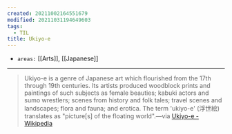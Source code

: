 ```yaml
---
created: 20211002164551679
modified: 20211031194649603
tags:
  - TIL
title: Ukiyo-e
---
```


- `areas:` [[Arts]], [[Japanese]]

---

> Ukiyo-e is a genre of Japanese art which flourished from the 17th through 19th centuries. Its artists produced woodblock prints and paintings of such subjects as female beauties; kabuki actors and sumo wrestlers; scenes from history and folk tales; travel scenes and landscapes; flora and fauna; and erotica. The term 'ukiyo-e' (浮世絵) translates as "picture\[s\] of the floating world".—via [Ukiyo-e - Wikipedia](https://en.wikipedia.org/wiki/Ukiyo-e)
